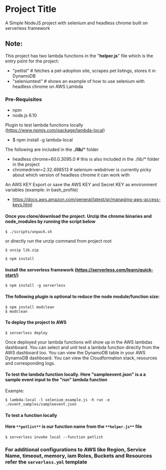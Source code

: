 # Project Title
A Simple NodeJS project with selenium and headless chrome built on serverless framework

## Note:
This project has two lambda functions in the "****helper.js****" file which is the entry point for the project: 
* "petlist" # fetches a pet-adoption site, scrapes pet listings, stores it in DynamoDB
* "seleniumtest" # shows an example of how to use selenium with headless chrome on AWS Lambda

### Pre-Requisites
 * npm
 * node.js 6.10

Plugin to test lambda functions locally (https://www.npmjs.com/package/lambda-local)
 * $ npm install -g lambda-local

The following are included in the **./lib/*** folder
 * headless chrome=60.0.3095.0  # this is also included in the ./lib/* folder in the project
 * chromedriver=2.32.498513    # selenium-webdriver is currently picky about which version of headless chrome it can work with 

An AWS KEY
Export or save the AWS KEY and Secret KEY as environment variables (example: in bash_profile)
 * https://docs.aws.amazon.com/general/latest/gr/managing-aws-access-keys.html
 
#### Once you clone/download the project. Unzip the chrome binaries and node_modules by running the script below
```
$ ./scripts/unpack.sh
```
or directly run the unzip command from project root
```
$ unzip lib.zip
```
```
$ npm install
```


#### Install the serverless framework (https://serverless.com/learn/quick-start/)
```
$ npm install -g serverless
```


#### The following plugin is optional to reduce the node module/function size:
```
$ npm install modclean
$ modclean
```

#### To deploy the project to AWS
```
$ serverless deploy
```
Once deployed your lambda functions will show up in the AWS lambdas dashboard.
You can select and unit test a lambda function directly from the AWS dashboard too.
You can view the DynamoDB table in your AWS DynamoDB dashboard.
You can view the Cloudformation stack, resources and corresponding logs.


#### To test the lambda function locally. Here "sampleevent.json" is a a sample event input to the "run" lambda function
Example: 
```
$ lambda-local -l selenium_example.js -h run -e ./event_samples/sampleevent.json
```

#### To test a function locally
#### Here `**petlist**` is our function name from the `**helper.js**` file
```$ serverless invoke local --function petlist```


### For additional configurations to AWS like Region, Service Name, timeout, memory, iam Roles, Buckets and Resources refer the `serverless.yml` template


